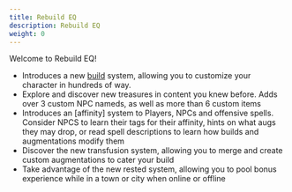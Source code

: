 ```yaml
---
title: Rebuild EQ
description: Rebuild EQ
weight: 0
---
```


Welcome to Rebuild EQ!

- Introduces a new [build](/builds) system, allowing you to customize your character in hundreds of way.
- Explore and discover new treasures in content you knew before. Adds over 3 custom NPC nameds, as well as more than 6 custom items
- Introduces an [affinity] system to Players, NPCs and offensive spells. Consider NPCS to learn their tags for their affinity, hints on what augs they may drop, or read spell descriptions to learn how builds and augmentations modify them
- Discover the new transfusion system, allowing you to merge and create custom augmentations to cater your build
- Take advantage of the new rested system, allowing you to pool bonus experience while in a town or city when online or offline